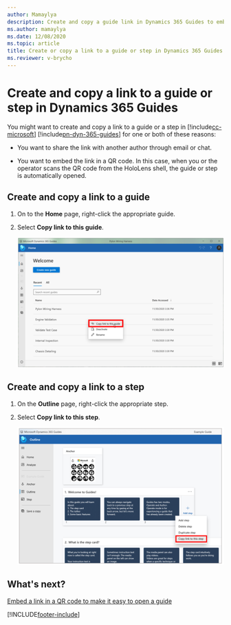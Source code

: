 ```yaml
---
author: Mamaylya
description: Create and copy a guide link in Dynamics 365 Guides to embed in a QR code.
ms.author: mamaylya
ms.date: 12/08/2020
ms.topic: article
title: Create or copy a link to a guide or step in Dynamics 365 Guides
ms.reviewer: v-brycho
---
```


# Create and copy a link to a guide or step in Dynamics 365 Guides

You might want to create and copy a link to a guide or a step in [!include[cc-microsoft](../includes/cc-microsoft.md)] [!include[pn-dyn-365-guides](../includes/pn-dyn-365-guides.md)] for one or both of these reasons:

- You want to share the link with another author through email or chat.

- You want to embed the link in a QR code. In this case, when you or the operator scans the QR code from the HoloLens shell, the guide or step is automatically opened.

## Create and copy a link to a guide

1. On to the **Home** page, right-click the appropriate guide.

2. Select **Copy link to this guide**.

    ![Copy link to this guide command](media/copy-guide-link.PNG "Copy link to this guide command")

## Create and copy a link to a step

1. On the **Outline** page, right-click the appropriate step.

2. Select **Copy link to this step**.

    ![Copy link to this step command](media/copy-step-link.PNG "Copy link to this step command")

## What's next?

[Embed a link in a QR code to make it easy to open a guide](pc-app-anchor-embed-qr-code-link.md)



[!INCLUDE[footer-include](../includes/footer-banner.md)]
